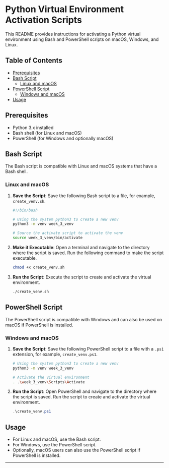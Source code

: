 # Python Virtual Environment Activation Scripts

This README provides instructions for activating a Python virtual environment using Bash and PowerShell scripts on macOS, Windows, and Linux.

## Table of Contents

- [Prerequisites](#prerequisites)
- [Bash Script](#bash-script)
  - [Linux and macOS](#linux-and-macos)
- [PowerShell Script](#powershell-script)
  - [Windows and macOS](#windows-and-macos)
- [Usage](#usage)

## Prerequisites

- Python 3.x installed
- Bash shell (for Linux and macOS)
- PowerShell (for Windows and optionally macOS)

## Bash Script

The Bash script is compatible with Linux and macOS systems that have a Bash shell.

### Linux and macOS

1. **Save the Script**: Save the following Bash script to a file, for example, `create_venv.sh`.

    ```bash
    #!/bin/bash

    # Using the system python3 to create a new venv
    python3 -m venv week_3_venv

    # Source the activate script to activate the venv
    source week_3_venv/bin/activate
    ```

2. **Make it Executable**: Open a terminal and navigate to the directory where the script is saved. Run the following command to make the script executable.

    ```bash
    chmod +x create_venv.sh
    ```

3. **Run the Script**: Execute the script to create and activate the virtual environment.

    ```bash
    ./create_venv.sh
    ```

## PowerShell Script

The PowerShell script is compatible with Windows and can also be used on macOS if PowerShell is installed.

### Windows and macOS

1. **Save the Script**: Save the following PowerShell script to a file with a `.ps1` extension, for example, `create_venv.ps1`.

    ```bash
    # Using the system python3 to create a new venv
    python3 -m venv week_3_venv

    # Activate the virtual environment
    . .\week_3_venv\Scripts\Activate
    ```

2. **Run the Script**: Open PowerShell and navigate to the directory where the script is saved. Run the script to create and activate the virtual environment.

    ```powershell
    .\create_venv.ps1
    ```

## Usage

- For Linux and macOS, use the Bash script.
- For Windows, use the PowerShell script.
- Optionally, macOS users can also use the PowerShell script if PowerShell is installed.

---

